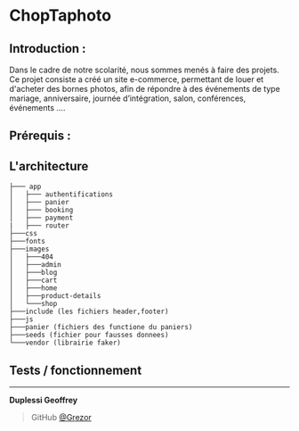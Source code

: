 # ChopTaphoto 

## Introduction :
Dans le cadre de notre scolarité, nous sommes menés à faire des projets. Ce projet consiste a créé un site e-commerce, permettant de louer et d'acheter des bornes photos, afin de répondre à des événements de type mariage, anniversaire, journée d’intégration, salon, conférences, événements ….

## Prérequis :

## L'architecture 
```
├─── app
│   ├─── authentifications
│   ├─── panier
│   ├─── booking
│   ├─── payment
|   ├─── router
├───css
├───fonts
├───images
│   ├───404
│   ├───admin
│   ├───blog
│   ├───cart
│   ├───home
│   ├───product-details
│   └───shop
├───include (les fichiers header,footer)
├───js
├───panier (fichiers des functione du paniers)
├───seeds (fichier pour fausses donnees)
└───vendor (librairie faker)
```

## Tests / fonctionnement 

---
**Duplessi Geoffrey** 
> GitHub [@Grezor][4]

[4]: https://github.com/Grezor
 